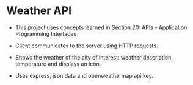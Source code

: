 # Weather API #

* This project uses concepts learned in Section 20: APIs - Application Programming Interfaces

* Client communicates to the server using HTTP requests.

* Shows the weather of the city of interest: weather description, temperature and displays an icon.

* Uses express, json data and openweathermap api key.
